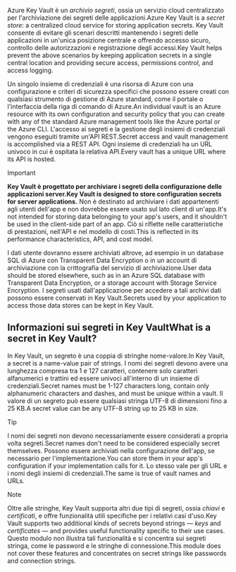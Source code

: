 <span data-ttu-id="9a0a0-101">Azure Key Vault è un *archivio segreti*, ossia un servizio cloud centralizzato per l'archiviazione dei segreti delle applicazioni.</span><span class="sxs-lookup"><span data-stu-id="9a0a0-101">Azure Key Vault is a *secret store*: a centralized cloud service for storing application secrets.</span></span> <span data-ttu-id="9a0a0-102">Key Vault consente di evitare gli scenari descritti mantenendo i segreti delle applicazioni in un'unica posizione centrale e offrendo accesso sicuro, controllo delle autorizzazioni e registrazione degli accessi.</span><span class="sxs-lookup"><span data-stu-id="9a0a0-102">Key Vault helps prevent the above scenarios by keeping application secrets in a single central location and providing secure access, permissions control, and access logging.</span></span>

<span data-ttu-id="9a0a0-103">Un singolo insieme di credenziali è una risorsa di Azure con una configurazione e criteri di sicurezza specifici che possono essere creati con qualsiasi strumento di gestione di Azure standard, come il portale o l'interfaccia della riga di comando di Azure.</span><span class="sxs-lookup"><span data-stu-id="9a0a0-103">An individual vault is an Azure resource with its own configuration and security policy that you can create with any of the standard Azure management tools like the Azure portal or the Azure CLI.</span></span> <span data-ttu-id="9a0a0-104">L'accesso ai segreti e la gestione degli insiemi di credenziali vengono eseguiti tramite un'API REST.</span><span class="sxs-lookup"><span data-stu-id="9a0a0-104">Secret access and vault management is accomplished via a REST API.</span></span> <span data-ttu-id="9a0a0-105">Ogni insieme di credenziali ha un URL univoco in cui è ospitata la relativa API.</span><span class="sxs-lookup"><span data-stu-id="9a0a0-105">Every vault has a unique URL where its API is hosted.</span></span>

> [!IMPORTANT]
> <span data-ttu-id="9a0a0-106">**Key Vault è progettato per archiviare i segreti della configurazione delle applicazioni server.**</span><span class="sxs-lookup"><span data-stu-id="9a0a0-106">**Key Vault is designed to store configuration secrets for server applications.**</span></span> <span data-ttu-id="9a0a0-107">Non è destinato ad archiviare i dati appartenenti agli utenti dell'app e non dovrebbe essere usato sul lato client di un'app.</span><span class="sxs-lookup"><span data-stu-id="9a0a0-107">It's not intended for storing data belonging to your app's users, and it shouldn't be used in the client-side part of an app.</span></span> <span data-ttu-id="9a0a0-108">Ciò si riflette nelle caratteristiche di prestazioni, nell'API e nel modello di costi.</span><span class="sxs-lookup"><span data-stu-id="9a0a0-108">This is reflected in its performance characteristics, API, and cost model.</span></span>
>
> <span data-ttu-id="9a0a0-109">I dati utente dovranno essere archiviati altrove, ad esempio in un database SQL di Azure con Transparent Data Encryption o in un account di archiviazione con la crittografia del servizio di archiviazione.</span><span class="sxs-lookup"><span data-stu-id="9a0a0-109">User data should be stored elsewhere, such as in an Azure SQL database with Transparent Data Encryption, or a storage account with Storage Service Encryption.</span></span> <span data-ttu-id="9a0a0-110">I segreti usati dall'applicazione per accedere a tali archivi dati possono essere conservati in Key Vault.</span><span class="sxs-lookup"><span data-stu-id="9a0a0-110">Secrets used by your application to access those data stores can be kept in Key Vault.</span></span>

## <a name="what-is-a-secret-in-key-vault"></a><span data-ttu-id="9a0a0-111">Informazioni sui segreti in Key Vault</span><span class="sxs-lookup"><span data-stu-id="9a0a0-111">What is a secret in Key Vault?</span></span>

<span data-ttu-id="9a0a0-112">In Key Vault, un segreto è una coppia di stringhe nome-valore.</span><span class="sxs-lookup"><span data-stu-id="9a0a0-112">In Key Vault, a secret is a name-value pair of strings.</span></span> <span data-ttu-id="9a0a0-113">I nomi dei segreti devono avere una lunghezza compresa tra 1 e 127 caratteri, contenere solo caratteri alfanumerici e trattini ed essere univoci all'interno di un insieme di credenziali.</span><span class="sxs-lookup"><span data-stu-id="9a0a0-113">Secret names must be 1-127 characters long, contain only alphanumeric characters and dashes, and must be unique within a vault.</span></span> <span data-ttu-id="9a0a0-114">Il valore di un segreto può essere qualsiasi stringa UTF-8 di dimensioni fino a 25 KB.</span><span class="sxs-lookup"><span data-stu-id="9a0a0-114">A secret value can be any UTF-8 string up to 25 KB in size.</span></span>

> [!TIP]
> <span data-ttu-id="9a0a0-115">I nomi dei segreti non devono necessariamente essere considerati a propria volta segreti.</span><span class="sxs-lookup"><span data-stu-id="9a0a0-115">Secret names don't need to be considered especially secret themselves.</span></span> <span data-ttu-id="9a0a0-116">Possono essere archiviati nella configurazione dell'app, se necessario per l'implementazione.</span><span class="sxs-lookup"><span data-stu-id="9a0a0-116">You can store them in your app's configuration if your implementation calls for it.</span></span> <span data-ttu-id="9a0a0-117">Lo stesso vale per gli URL e i nomi degli insiemi di credenziali.</span><span class="sxs-lookup"><span data-stu-id="9a0a0-117">The same is true of vault names and URLs.</span></span>

> [!NOTE]
> <span data-ttu-id="9a0a0-118">Oltre alle stringhe, Key Vault supporta altri due tipi di segreti, ossia *chiavi* e *certificati*, e offre funzionalità utili specifiche per i relativi casi d'uso.</span><span class="sxs-lookup"><span data-stu-id="9a0a0-118">Key Vault supports two additional kinds of secrets beyond strings &mdash; *keys* and *certificates* &mdash; and provides useful functionality specific to their use cases.</span></span> <span data-ttu-id="9a0a0-119">Questo modulo non illustra tali funzionalità e si concentra sui segreti stringa, come le password e le stringhe di connessione.</span><span class="sxs-lookup"><span data-stu-id="9a0a0-119">This module does not cover these features and concentrates on secret strings like passwords and connection strings.</span></span>
